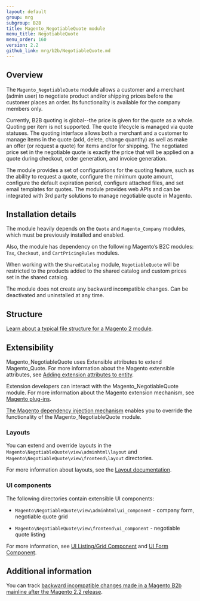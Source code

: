 ```yaml
---
layout: default
group: mrg
subgroup: B2B
title: Magento_NegotiableQuote module
menu_title: NegotiableQuote
menu_order: 160
version: 2.2
github_link: mrg/b2b/NegotiableQuote.md
---
```


## Overview

The `Magento_NegotiableQuote` module allows a customer and a merchant (admin user) to negotiate product and/or shipping prices before the customer places an order. Its functionality is available for the company members only.

Currently, B2B quoting is global--the price is given for the quote as a whole. Quoting per item is not supported. The quote lifecycle is managed via quote statuses. The quoting interface allows both a merchant and a customer to manage items in the quote (add, delete, change quantity) as well as make an offer (or request a quote) for items and/or for shipping. The negotiated price set in the negotiable quote is exactly the price that will be applied on a quote during checkout, order generation, and invoice generation.

The module provides a set of configurations for the quoting feature, such as the ability to request a quote, configure the minimum quote amount, configure the default expiration period, configure attached files, and set email templates for quotes. The module provides web APIs and can be integrated with 3rd party solutions to manage negotiable quote in Magento.

## Installation details

The module heavily depends on the `Quote` and `Magento_Company` modules, which must be previously installed and enabled.

Also, the module has dependency on the following Magento’s B2C modules: `Tax`, `Checkout`, and `CartPricingRules` modules.

When working with the `SharedCatalog` module, `NegotiableQuote` will be restricted to the products added to the shared catalog and custom prices set in the shared catalog.

The module does not create any backward incompatible changes. Can be deactivated and uninstalled at any time.

## Structure

[Learn about a typical file structure for a Magento 2 module]({{page.baseurl}}extension-dev-guide/build/module-file-structure.html).

## Extensibility

Magento_NegotiableQuote uses Extensible attributes to extend Magento_Quote. For more information about the Magento extensible attributes, see [Adding extension attributes to entity]({{page.baseurl}}extension-dev-guide/extension_attributes/adding-attributes.html).

Extension developers can interact with the Magento_NegotiableQuote module. For more information about the Magento extension mechanism, see [Magento plug-ins]({{page.baseurl}}extension-dev-guide/plugins.html).

[The Magento dependency injection mechanism]({{page.baseurl}}extension-dev-guide/depend-inj.html) enables you to override the functionality of the Magento_NegotiableQuote module.

### Layouts

You can extend and override layouts in the `Magento\NegotiableQuote\view\adminhtml\layout` and `Magento\NegotiableQuote\view\frontend\layout` directories.

For more information about layouts, see the [Layout documentation]({{page.baseurl}}frontend-dev-guide/layouts/layout-overview.html).

### UI components

The following directories contain extensible UI components:

* `Magento\NegotiableQuote\view\adminhtml\ui_component` -  company form, negotiable quote grid

* `Magento\NegotiableQuote\view\frontend\ui_component` - negotiable quote listing

For more information, see [UI Listing/Grid Component]({{page.baseurl}}ui-components/ui-listing-grid.html) and [UI Form Component]({{page.baseurl}}ui_comp_guide/components/ui-form.html).

## Additional information

You can track [backward incompatible changes made in a Magento B2b mainline after the Magento 2.2 release](http://devdocs.magento.com/guides/v2.2/release-notes/changes/b2b_changes.html).
